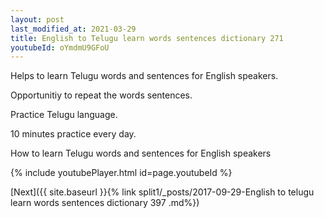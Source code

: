 ```yaml
---
layout: post
last_modified_at: 2021-03-29
title: English to Telugu learn words sentences dictionary 271 
youtubeId: oYmdmU9GFoU
---
```

 
 
Helps to learn Telugu words and sentences for English speakers.

Opportunitiy to repeat the words sentences. 

Practice Telugu language. 
 
10 minutes practice every day. 
 
How to learn Telugu words and sentences for English speakers 
 
{% include youtubePlayer.html id=page.youtubeId %}
 
 
[Next]({{ site.baseurl }}{% link  split1/_posts/2017-09-29-English to telugu learn words sentences dictionary 397 .md%})
 
